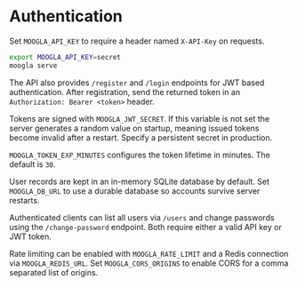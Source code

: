 # Authentication

Set `MOOGLA_API_KEY` to require a header named `X-API-Key` on requests.

```bash
export MOOGLA_API_KEY=secret
moogla serve
```

The API also provides `/register` and `/login` endpoints for JWT based
authentication. After registration, send the returned token in an
`Authorization: Bearer <token>` header.

Tokens are signed with `MOOGLA_JWT_SECRET`. If this variable is not set the
server generates a random value on startup, meaning issued tokens become
invalid after a restart. Specify a persistent secret in production.

`MOOGLA_TOKEN_EXP_MINUTES` configures the token lifetime in minutes. The
default is `30`.

User records are kept in an in-memory SQLite database by default. Set
`MOOGLA_DB_URL` to use a durable database so accounts survive server restarts.

Authenticated clients can list all users via `/users` and change
passwords using the `/change-password` endpoint. Both require either a
valid API key or JWT token.

Rate limiting can be enabled with `MOOGLA_RATE_LIMIT` and a Redis
connection via `MOOGLA_REDIS_URL`.
Set `MOOGLA_CORS_ORIGINS` to enable CORS for a comma separated list of origins.
